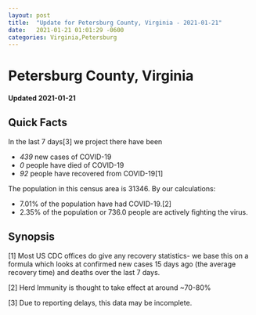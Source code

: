 ```yaml
---
layout: post
title:  "Update for Petersburg County, Virginia - 2021-01-21"
date:   2021-01-21 01:01:29 -0600
categories: Virginia,Petersburg
---
```


# Petersburg County, Virginia
#### Updated 2021-01-21

## Quick Facts

In the last 7 days[3] we project there have been
- *439* new cases of COVID-19
- *0* people have died of COVID-19
- *92* people have recovered from COVID-19[1]

The population in this census area is 31346. By our calculations:
- 7.01% of the population have had COVID-19.[2]
- 2.35% of the population or 736.0 people are actively fighting the virus.

## Synopsis




[1] Most US CDC offices do give any recovery statistics- we base this on a formula which looks at confirmed new cases
15 days ago (the average recovery time) and deaths over the last 7 days.

[2] Herd Immunity is thought to take effect at around ~70-80%

[3] Due to reporting delays, this data may be incomplete.
 
    